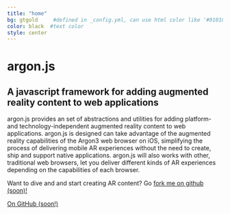 ```yaml
---
title: "home"
bg: gtgold     #defined in _config.yml, can use html color like '#010101'
color: black  #text color
style: center
---
```



# argon.js

## A javascript framework for adding augmented reality content to web applications

argon.js provides an set of abstractions and utilities for adding platform- and technology-independent augmented reality content to web applications.  argon.js is designed can take advantage of the augmented reality capabilities of the Argon3 web browser on iOS, simplifying the process of delivering mobile AR experiences without the need to create, ship and support native applications. argon.js will also works with other, traditional web browsers, let you deliver different kinds of AR experiences depending on the capabilities of each browser.

Want to dive and and start creating AR content? Go [fork me on github (soon)!](https://github.com/argonjs)

<span id="forkongithub">
  <a href="{{ site.source_link }}" class="bg-blue">
    On GitHub (soon!)
  </a>
</span>

<a href="https://twitter.com/argonbrowser"><span class="fa-stack fa-lg">
<i class="fa fa-circle fa-stack-2x"></i>
<i class="fa fa-twitter fa-stack-1x" style="color: white;"></i>
</span></a>
<a href="https://plus.google.com/+ArgonbrowserOrg">
<span class="fa-stack fa-lg">
<i class="fa fa-circle fa-stack-2x"></i>
<i class="fa fa-google-plus fa-stack-1x" style="color: white;"></i>
</span></a>
<a href="https://www.linkedin.com/grp/home?gid=8310715">
<span class="fa-stack fa-lg">
<i class="fa fa-circle fa-stack-2x"></i>
<i class="fa fa-linkedin fa-stack-1x" style="color: white;"></i>
</span></a>
<a href="https://github.com/argonjs">
<span class="fa-stack fa-lg">
<i class="fa fa-circle fa-stack-2x"></i>
<i class="fa fa-github fa-stack-1x" style="color: white;"></i>
</span></a>
<a href="https://www.facebook.com/argonbrowser">
<span class="fa-stack fa-lg">
<i class="fa fa-circle fa-stack-2x"></i>
<i class="fa fa-facebook fa-stack-1x" style="color: white;"></i>
</span></a>
<a href="http://argon.gatech.edu">
<span class="fa-stack fa-lg">
<i class="fa fa-circle fa-stack-2x"></i>
<i class="fa fa-home fa-stack-1x" style="color: white;"></i>
</span></a>
